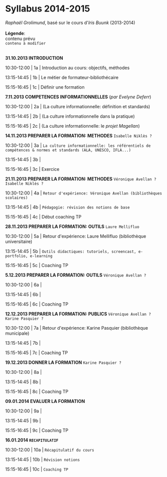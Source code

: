 # Syllabus 2014-2015

*Raphaël Grolimund*, basé sur le cours d'*Iris Buunk* (2013-2014)<br/>
<br/>
**Légende**:<br/>
contenu prévu<br/>
`contenu à modifier`<br/>
<br/>

**31.10.2013 INTRODUCTION**

10:30-12:00 | 1a | Introduction au cours: objectifs, méthodes

13:15-14:45 | 1b | Le métier de formateur-bibliothécaire

15:15-16:45 | 1c | Définir une formation


**7.11.2013 COMPETENCES INFORMATIONNELLES** (*par Evelyne Deferr*)

10:30-12:00 | 2a | (La culture informationnelle: définition et standards)

13:15-14:45 | 2b | (La culture informationnelle dans la pratique)

15:15-16:45 | 2c | (La culture informationnelle: le *projet Magellan*)


**14.11.2013 PREPARER LA FORMATION: METHODES**
`Isabelle Niklès ?`

10:30-12:00 | 3a | `La culture informationnelle: les référentiels de compétences & normes et standards (ALA, UNESCO, IFLA...)`

13:15-14:45 | 3b | 

15:15-16:45 | 3c | Exercice


**21.11.2013 PREPARER LA FORMATION: METHODES**
`Véronique Avellan ?`
`Isabelle Niklès ?`

10:30-12:00 | 4a | `Retour d'expérience: Véronique Avellan (bibliothèques scolaires)`

13:15-14:45 | 4b | `Pédagogie: révision des notions de base`

15:15-16:45 | 4c | Début coaching TP


**28.11.2013 PREPARER LA FORMATION: OUTILS**
`Laure Mellifluo`

10:30-12:00 | 5a | Retour d'expérience: Laure Mellifluo (bibliothèque universitaire)

13:15-14:45 | 5b | `Outils didactiques: tutoriels, screencast, e-portfolio, e-learning`

15:15-16:45 | 5c | Coaching TP


**5.12.2013 PREPARER LA FORMATION: OUTILS**
`Véronique Avellan ?`

10:30-12:00 | 6a | 

13:15-14:45 | 6b | 

15:15-16:45 | 6c | Coaching TP


**12.12.2013 PREPARER LA FORMATION: PUBLICS**
`Véronique Avellan ?`
`Karine Pasquier ?`

10:30-12:00 | 7a | Retour d'expérience: Karine Pasquier (bibliothèque municipale)

13:15-14:45 | 7b | 

15:15-16:45 | 7c | Coaching TP


**19.12.2013 DONNER LA FORMATION**
`Karine Pasquier ?`

10:30-12:00 | 8a | 

13:15-14:45 | 8b | 

15:15-16:45 | 8c | Coaching TP


**09.01.2014 EVALUER LA FORMATION**

10:30-12:00 | 9a | 

13:15-14:45 | 9b | 

15:15-16:45 | 9c | Coaching TP


**16.01.2014 `RECAPITULATIF`**

10:30-12:00 | 10a | `Récapitulatif du cours`

13:15-14:45 | 10b | `Révision notions`

15:15-16:45 | 10c | `Coaching TP`
